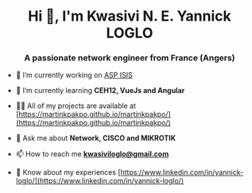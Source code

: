 <h1 align="center">Hi 👋, I'm Kwasivi N. E. Yannick LOGLO</h1>
<h3 align="center">A passionate network engineer from France (Angers)</h3>

- 🔭 I’m currently working on [ASP ISIS](https://www.telepac.agriculture.gouv.fr/telepac/auth/accueil.action)

- 🌱 I’m currently learning **CEH12, VueJs and Angular**

- 👨‍💻 All of my projects are available at [https://martinkpakpo.github.io/martinkpakpo/](https://martinkpakpo.github.io/martinkpakpo/)

- 💬 Ask me about **Network, CISCO and MIKROTIK**

- 📫 How to reach me **kwasiviloglo@gmail.com**

- 📄 Know about my experiences [https://www.linkedin.com/in/yannick-loglo/](https://www.linkedin.com/in/yannick-loglo/)

